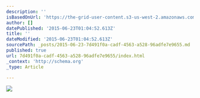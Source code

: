 ```yaml
---
description: ''
isBasedOnUrl: 'https://the-grid-user-content.s3-us-west-2.amazonaws.com/8aec5231-6b24-4769-8342-49ae296d4402.jpg'
author: []
datePublished: '2015-06-23T01:04:52.613Z'
title: ''
dateModified: '2015-06-23T01:04:52.613Z'
sourcePath: _posts/2015-06-23-7d491f0a-cadf-4563-a528-96adfe7e9655.md
published: true
url: 7d491f0a-cadf-4563-a528-96adfe7e9655/index.html
_context: 'http://schema.org'
_type: Article

---
```

![](https://the-grid-user-content.s3-us-west-2.amazonaws.com/8aec5231-6b24-4769-8342-49ae296d4402.jpg)